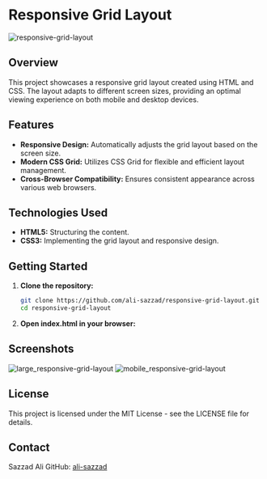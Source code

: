 # Responsive Grid Layout

![responsive-grid-layout](https://github.com/ali-sazzad/responsive-grid-layout/assets/81892364/99722f56-7d44-4211-b53c-21f78fdefc34)

## Overview

This project showcases a responsive grid layout created using HTML and CSS. The layout adapts to different screen sizes, providing an optimal viewing experience on both mobile and desktop devices.

## Features

- **Responsive Design:** Automatically adjusts the grid layout based on the screen size.
- **Modern CSS Grid:** Utilizes CSS Grid for flexible and efficient layout management.
- **Cross-Browser Compatibility:** Ensures consistent appearance across various web browsers.

## Technologies Used

- **HTML5:** Structuring the content.
- **CSS3:** Implementing the grid layout and responsive design.

## Getting Started

1. **Clone the repository:**
   ```bash
   git clone https://github.com/ali-sazzad/responsive-grid-layout.git
   cd responsive-grid-layout
1. **Open index.html in your browser:**

## Screenshots
![large_responsive-grid-layout](https://github.com/ali-sazzad/responsive-grid-layout/assets/81892364/99eeea58-001a-4307-8652-abfee4e8f14b)
![mobile_responsive-grid-layout](https://github.com/ali-sazzad/responsive-grid-layout/assets/81892364/98fa917e-46fd-4de9-864c-844e2146c882)

## License
This project is licensed under the MIT License - see the LICENSE file for details.

## Contact
Sazzad Ali
GitHub: <a href='https://github.com/ali-sazzad'> ali-sazzad </a>
